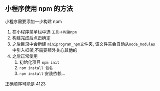 ## 小程序使用 npm 的方法

小程序需要添加一步构建 npm

1. 在小程序菜单栏中选 `工具`->`构建npm` 
2. 构建完成后点击确定
3. 之后目录中会新建 `miniprogram_npm`文件夹, 该文件夹会自动从`node_modules` 中引入框架,不需要额外关心其他的
4. 之后正常使用
   1. 初始化项目 `npm init`
   2.  `npm install 包名`
   3. `npm install` 安装依赖...



正确顺序可能是 4123

